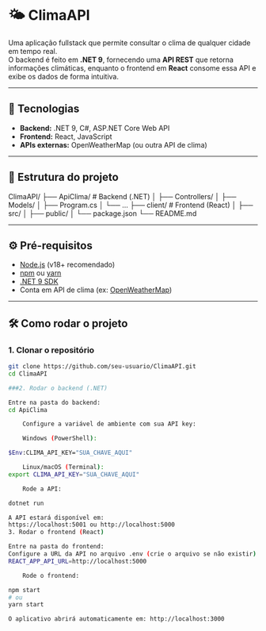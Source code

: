 # 🌤️ ClimaAPI

Uma aplicação fullstack que permite consultar o clima de qualquer cidade em tempo real.  
O backend é feito em **.NET 9**, fornecendo uma **API REST** que retorna informações climáticas, enquanto o frontend em **React** consome essa API e exibe os dados de forma intuitiva.

---

## 🔹 Tecnologias

- **Backend:** .NET 9, C#, ASP.NET Core Web API  
- **Frontend:** React, JavaScript  
- **APIs externas:** OpenWeatherMap (ou outra API de clima)  

---

## 📁 Estrutura do projeto

ClimaAPI/
├── ApiClima/ # Backend (.NET)
│ ├── Controllers/
│ ├── Models/
│ ├── Program.cs
│ └── ...
├── client/ # Frontend (React)
│ ├── src/
│ ├── public/
│ └── package.json
└── README.md

---

## ⚙️ Pré-requisitos

- [Node.js](https://nodejs.org/) (v18+ recomendado)  
- [npm](https://www.npmjs.com/) ou [yarn](https://yarnpkg.com/)  
- [.NET 9 SDK](https://dotnet.microsoft.com/en-us/download/dotnet/9.0)  
- Conta em API de clima (ex: [OpenWeatherMap](https://openweathermap.org/api))  

---

## 🛠️ Como rodar o projeto

### 1. Clonar o repositório
```bash
git clone https://github.com/seu-usuario/ClimaAPI.git
cd ClimaAPI

###2. Rodar o backend (.NET)

Entre na pasta do backend:
cd ApiClima

    Configure a variável de ambiente com sua API key:

    Windows (PowerShell):

$Env:CLIMA_API_KEY="SUA_CHAVE_AQUI"

    Linux/macOS (Terminal):
export CLIMA_API_KEY="SUA_CHAVE_AQUI"

    Rode a API:

dotnet run

A API estará disponível em:
https://localhost:5001 ou http://localhost:5000
3. Rodar o frontend (React)

Entre na pasta do frontend:
Configure a URL da API no arquivo .env (crie o arquivo se não existir):
REACT_APP_API_URL=http://localhost:5000

    Rode o frontend:

npm start
# ou
yarn start

O aplicativo abrirá automaticamente em: http://localhost:3000

